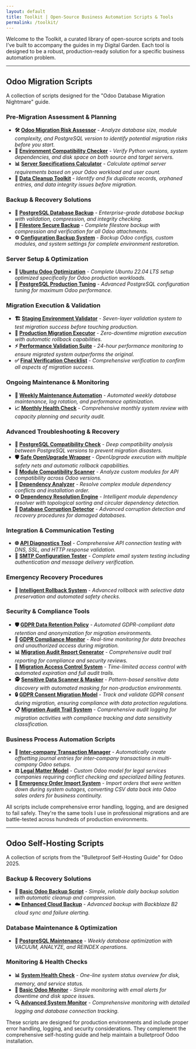 ```yaml
---
layout: default
title: Toolkit | Open-Source Business Automation Scripts & Tools
permalink: /toolkit/
---
```


Welcome to the Toolkit, a curated library of open-source scripts and tools I've built to accompany the guides in my Digital Garden. Each tool is designed to be a robust, production-ready solution for a specific business automation problem.

---

## Odoo Migration Scripts

A collection of scripts designed for the "Odoo Database Migration Nightmare" guide.

### Pre-Migration Assessment & Planning
* **🛠️ [Odoo Migration Risk Assessor](/scripts/migration_assessment.sh)** - *Analyze database size, module complexity, and PostgreSQL version to identify potential migration risks before you start.*
* **🔧 [Environment Compatibility Checker](/scripts/compatibility_check.py)** - *Verify Python versions, system dependencies, and disk space on both source and target servers.*
* **📊 [Server Specifications Calculator](/scripts/calculate_server_specs.py)** - *Calculate optimal server requirements based on your Odoo workload and user count.*
* **🧹 [Data Cleanup Toolkit](/scripts/data_cleanup.py)** - *Identify and fix duplicate records, orphaned entries, and data integrity issues before migration.*

### Backup & Recovery Solutions
* **💾 [PostgreSQL Database Backup](/scripts/backup_database.sh)** - *Enterprise-grade database backup with validation, compression, and integrity checking.*
* **📁 [Filestore Secure Backup](/scripts/backup_filestore.sh)** - *Complete filestore backup with compression and verification for all Odoo attachments.*
* **⚙️ [Configuration Backup System](/scripts/backup_configuration.sh)** - *Backup Odoo configs, custom modules, and system settings for complete environment restoration.*

### Server Setup & Optimization
* **🐧 [Ubuntu Odoo Optimization](/scripts/setup_ubuntu_odoo.sh)** - *Complete Ubuntu 22.04 LTS setup optimized specifically for Odoo production workloads.*
* **🐘 [PostgreSQL Production Tuning](/scripts/tune_postgresql_odoo.sh)** - *Advanced PostgreSQL configuration tuning for maximum Odoo performance.*

### Migration Execution & Validation
* **🏗️ [Staging Environment Validator](/scripts/staging_validation.sh)** - *Seven-layer validation system to test migration success before touching production.*
* **🚀 [Production Migration Executor](/scripts/production_migration.sh)** - *Zero-downtime migration execution with automatic rollback capabilities.*
* **⚡ [Performance Validation Suite](/scripts/performance_validation.sh)** - *24-hour performance monitoring to ensure migrated system outperforms the original.*
* **✅ [Final Verification Checklist](/scripts/final_verification.sh)** - *Comprehensive verification to confirm all aspects of migration success.*

### Ongoing Maintenance & Monitoring
* **🔄 [Weekly Maintenance Automation](/scripts/weekly_maintenance.sh)** - *Automated weekly database maintenance, log rotation, and performance optimization.*
* **📈 [Monthly Health Check](/scripts/monthly_health_check.sh)** - *Comprehensive monthly system review with capacity planning and security audit.*

### Advanced Troubleshooting & Recovery
* **🔌 [PostgreSQL Compatibility Check](/scripts/pg_compatibility_check.sh)** - *Deep compatibility analysis between PostgreSQL versions to prevent migration disasters.*
* **🛡️ [Safe OpenUpgrade Wrapper](/scripts/safe_openupgrade.sh)** - *OpenUpgrade execution with multiple safety nets and automatic rollback capabilities.*
* **🧩 [Module Compatibility Scanner](/scripts/module_compatibility_scan.py)** - *Analyze custom modules for API compatibility across Odoo versions.*
* **🔗 [Dependency Analyzer](/scripts/dependency_analyzer.py)** - *Resolve complex module dependency conflicts and installation order.*
* **⚙️ [Dependency Resolution Engine](/scripts/resolve_dependencies.py)** - *Intelligent module dependency resolver with topological sorting and circular dependency detection.*
* **🚨 [Database Corruption Detector](/scripts/db_corruption_detector.sh)** - *Advanced corruption detection and recovery procedures for damaged databases.*

### Integration & Communication Testing
* **🌐 [API Diagnostics Tool](/scripts/api_diagnostics.py)** - *Comprehensive API connection testing with DNS, SSL, and HTTP response validation.*
* **📧 [SMTP Configuration Tester](/scripts/test_smtp.py)** - *Complete email system testing including authentication and message delivery verification.*

### Emergency Recovery Procedures
* **🔄 [Intelligent Rollback System](/scripts/intelligent_rollback.sh)** - *Advanced rollback with selective data preservation and automated safety checks.*

### Security & Compliance Tools
* **🛡️ [GDPR Data Retention Policy](/scripts/gdpr_data_retention.py)** - *Automated GDPR-compliant data retention and anonymization for migration environments.*
* **👀 [GDPR Compliance Monitor](/scripts/gdpr_monitoring.sh)** - *Real-time monitoring for data breaches and unauthorized access during migration.*
* **📊 [Migration Audit Report Generator](/scripts/generate_audit_report.py)** - *Comprehensive audit trail reporting for compliance and security reviews.*
* **🔐 [Migration Access Control System](/scripts/migration_access_control.sh)** - *Time-limited access control with automated expiration and full audit trails.*
* **🕵️ [Sensitive Data Scanner & Masker](/scripts/sensitive_data_scanner.py)** - *Pattern-based sensitive data discovery with automated masking for non-production environments.*
* **🔒 [GDPR Consent Migration Model](/scripts/gdpr_consent_migration.py)** - *Track and validate GDPR consent during migration, ensuring compliance with data protection regulations.*
* **📋 [Migration Audit Trail System](/scripts/migration_audit_trail.py)** - *Comprehensive audit logging for migration activities with compliance tracking and data sensitivity classification.*

### Business Process Automation Scripts
* **💼 [Inter-company Transaction Manager](/scripts/intercompany_transaction_manager.py)** - *Automatically create offsetting journal entries for inter-company transactions in multi-company Odoo setups.*
* **⚖️ [Legal Matter Model](/scripts/legal_matter_model.py)** - *Custom Odoo model for legal services companies requiring conflict checking and specialized billing features.*
* **🚨 [Emergency Order Import System](/scripts/emergency_order_import.py)** - *Import orders that were written down during system outages, converting CSV data back into Odoo sales orders for business continuity.*

All scripts include comprehensive error handling, logging, and are designed to fail safely. They're the same tools I use in professional migrations and are battle-tested across hundreds of production environments.

---

## Odoo Self-Hosting Scripts

A collection of scripts from the "Bulletproof Self-Hosting Guide" for Odoo 2025.

### Backup & Recovery Solutions
* **💾 [Basic Odoo Backup Script](/scripts/backup_odoo.sh)** - *Simple, reliable daily backup solution with automatic cleanup and compression.*
* **☁️ [Enhanced Cloud Backup](/scripts/enhanced_backup_odoo.sh)** - *Advanced backup with Backblaze B2 cloud sync and failure alerting.*

### Database Maintenance & Optimization
* **🔧 [PostgreSQL Maintenance](/scripts/db_maintenance.sh)** - *Weekly database optimization with VACUUM, ANALYZE, and REINDEX operations.*

### Monitoring & Health Checks
* **📊 [System Health Check](/scripts/system_health_check.sh)** - *One-line system status overview for disk, memory, and service status.*
* **👀 [Basic Odoo Monitor](/scripts/monitor_odoo.sh)** - *Simple monitoring with email alerts for downtime and disk space issues.*
* **🔍 [Advanced System Monitor](/scripts/advanced_monitor_odoo.sh)** - *Comprehensive monitoring with detailed logging and database connection tracking.*

These scripts are designed for production environments and include proper error handling, logging, and security considerations. They complement the comprehensive self-hosting guide and help maintain a bulletproof Odoo installation.